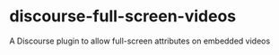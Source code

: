 # discourse-full-screen-videos
A Discourse plugin to allow full-screen attributes on embedded videos
